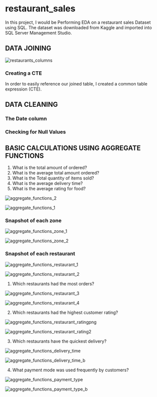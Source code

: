 # restaurant_sales

In this project, I would be Performing EDA on a restaurant sales Dataset using SQL. The dataset was downloaded from Kaggle and imported into SQL Server Management Studio.
## DATA JOINING

![restaurants_columns](https://user-images.githubusercontent.com/36451701/182049003-12629cad-14a5-4243-b493-e16fd4f20a81.png)


### Creating a CTE
In order to easily reference our joined table, I created a common table expression (CTE).

## DATA CLEANING

### The Date column
### Checking for Null Values

## BASIC CALCULATIONS USING AGGREGATE FUNCTIONS

1. What is the total amount of ordered?
2. What is the average total amount ordered?
3. What is the Total quantity of items sold?
4. What is the average delivery time?
5. What is the average rating for food?


![aggregate_functions_2](https://user-images.githubusercontent.com/36451701/182047925-ab351664-927b-4534-a877-cfc1405c59b2.png)

![aggregate_functions_1](https://user-images.githubusercontent.com/36451701/182047930-b95836bc-8649-4527-a27e-9b7973819a5a.png)

### Snapshot of each zone

![aggregate_functions_zone_1](https://user-images.githubusercontent.com/36451701/182048654-b17569de-1841-447b-a985-051bd578e26b.png)

![aggregate_functions_zone_2](https://user-images.githubusercontent.com/36451701/182048678-7ab3170a-da69-424f-ac39-29cc30d5c542.png)

### Snapshot of each restaurant

![aggregate_functions_restaurant_1](https://user-images.githubusercontent.com/36451701/182049370-0407ecd8-9cd8-4a5b-9165-b66fff49ad4a.png)

![aggregate_functions_restaurant_2](https://user-images.githubusercontent.com/36451701/182049392-355447cd-87a5-4b85-8905-ca27b5f28f10.png)

1. Which restaurants had the most orders?

![aggregate_functions_restaurant_3](https://user-images.githubusercontent.com/36451701/182049478-0a3cbd51-afa8-425c-a453-b4dd8fe5a5f6.png)

![aggregate_functions_restaurant_4](https://user-images.githubusercontent.com/36451701/182049506-2c623be0-77d2-4f18-bcab-84f1bb2cf1b5.png)

2. Which restaurants had the highest customer rating?

![aggregate_functions_restaurant_ratingpng](https://user-images.githubusercontent.com/36451701/182049763-74b5dc4e-53b5-4312-be11-a20d446a8436.png)

![aggregate_functions_restaurant_rating2](https://user-images.githubusercontent.com/36451701/182049803-b0008e47-b70f-4179-bfdb-793a34a54704.png)

3. Which restaurants have the quickest delivery?

![aggregate_functions_delivery_time](https://user-images.githubusercontent.com/36451701/183312143-0e998d4d-1185-485c-a3bf-94f751f1fcb2.png)

![aggregate_functions_delivery_time_b](https://user-images.githubusercontent.com/36451701/183312185-30af36b9-7bf1-4d25-9618-798c89232da1.png)

4. What payment mode was used frequently by customers?

![aggregate_functions_payment_type](https://user-images.githubusercontent.com/36451701/183312551-1c6a6559-4471-4837-9428-e0d66847f633.png)

![aggregate_functions_payment_type_b](https://user-images.githubusercontent.com/36451701/183312552-e527fc3e-6a62-45da-9d97-a79f5877b74d.png)


